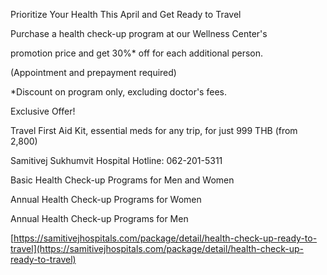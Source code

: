Prioritize Your Health This April and Get Ready to Travel

Purchase a health check-up program at our Wellness Center\'s

promotion price and get 30%\* off for each additional person.

(Appointment and prepayment required)

\*Discount on program only, excluding doctor\'s fees.

Exclusive Offer!

Travel First Aid Kit, essential meds for any trip, for just 999 THB
(from 2,800)

Samitivej Sukhumvit Hospital Hotline: 062-201-5311

Basic Health Check-up Programs for Men and Women

Annual Health Check-up Programs for Women

Annual Health Check-up Programs for Men

[https://samitivejhospitals.com/package/detail/health-check-up-ready-to-travel](https://samitivejhospitals.com/package/detail/health-check-up-ready-to-travel)
